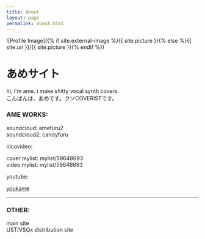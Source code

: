 ```yaml
---
title: About
layout: page
permalink: about.html
---
```

![Profile Image]({% if site.external-image %}{{ site.picture }}{% else %}{{ site.url }}/{{ site.picture }}{% endif %})

# あめサイト

hi, i'm ame. i make shitty vocal synth covers.   
こんばんは、あめです。クソCOVERISTです。

<i class="fas fa-music"></i>

### AME WORKS:

soundcloud: amefuru2   
soundcloud2: candyfuru   

nicovideo:

cover mylist: mylist/59648693   
video mylist: mylist/59648693   

youtube: 

[youkame](https://www.youtube.com/channel/UCpT55FuIP46BrEdoe7CJPBQ)   

* * *

### OTHER: 

main site   
UST/VSQx distribution site   
